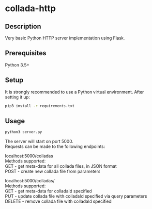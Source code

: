 # collada-http

## Description

Very basic Python HTTP server implementation using Flask.

## Prerequisites

Python 3.5+

## Setup

It is strongly recommended to use a Python virtual environment. After setting it up:

```sh
pip3 install -r requirements.txt
```

## Usage

```sh
python3 server.py
```

The server will start on port 5000.  
Requests can be made to the following endpoints:  

localhost:5000/colladas  
Methods supported:  
GET  - get meta-data for all collada files, in JSON format  
POST - create new collada file from parameters  

localhost:5000/colladas/<colladaId>  
Methods supported:  
GET    - get meta-data for colladaId specified  
PUT	   - update collada file with colladaId specified via query parameters  
DELETE - remove collada file with colladaId specified  
